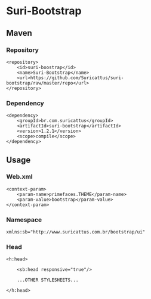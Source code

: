 Suri-Bootstrap
==============

Maven
-----

### Repository

	<repository>
		<id>suri-boostrap</id>
		<name>Suri-Bootstrap</name>
		<url>https://github.com/Suricattus/suri-bootstrap/raw/master/repo</url>
	</repository>
	
### Dependency

	<dependency>
		<groupId>br.com.suricattus</groupId>
		<artifactId>suri-bootstrap</artifactId>
		<version>1.2.1</version>
		<scope>compile</scope>
	</dependency>
	

Usage
-----

### Web.xml

	<context-param>
		<param-name>primefaces.THEME</param-name>
		<param-value>bootstrap</param-value>
	</context-param>

### Namespace

	xmlns:sb="http://www.suricattus.com.br/bootstrap/ui"
	
### Head

	<h:head>
		
		<sb:head responsive="true"/>
		
		...OTHER STYLESHEETS...
		
	</h:head>